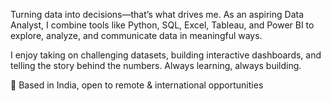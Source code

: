Turning data into decisions—that’s what drives me. As an aspiring Data Analyst,
I combine tools like Python, SQL, Excel, Tableau, and Power BI to explore, analyze, and communicate data in meaningful ways.

I enjoy taking on challenging datasets, building interactive dashboards, and telling the story behind the numbers. Always learning, always building.


📍 Based in India, open to remote & international opportunities



<!---
allisha24banu/allisha24banu is a ✨ special ✨ repository because its `README.md` (this file) appears on your GitHub profile.
You can click the Preview link to take a look at your changes.
--->
